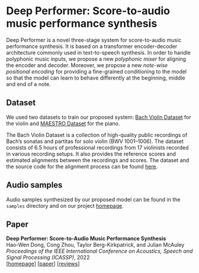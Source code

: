 # Deep Performer: Score-to-audio music performance synthesis

Deep Performer is a novel three-stage system for score-to-audio music performance synthesis. It is based on a transformer encoder-decoder architecture commonly used in text-to-speech synthesis. In order to handle polyphonic music inputs, we propose a new _polyphonic mixer_ for aligning the encoder and decoder. Moreover, we propose a new _note-wise positional encoding_ for providing a fine-grained conditioning to the model so that the model can learn to behave differently at the beginning, middle and end of a note.

## Dataset

We used two datasets to train our proposed system: [Bach Violin Dataset](https://salu133445.github.io/bach-violin-dataset/) for the violin and [MAESTRO Dataset](https://magenta.tensorflow.org/datasets/maestro) for the piano.

The Bach Violin Dataset is a collection of high-quality public recordings of Bach’s sonatas and partitas for solo violin (BWV 1001–1006). The dataset consists of 6.5 hours of professional recordings from 17 violinists recorded in various recording setups. It also provides the reference scores and estimated alignments between the recordings and scores. The dataset and the source code for the alignment process can be found [here](https://salu133445.github.io/bach-violin-dataset/).

## Audio samples

Audio samples synthesized by our proposed model can be found in the `samples` directory and on our project [homepage](https://salu133445.github.io/deepperformer).

## Paper

__Deep Performer: Score-to-Audio Music Performance Synthesis__<br>
Hao-Wen Dong, Cong Zhou, Taylor Berg-Kirkpatrick, and Julian McAuley<br>
_Proceedings of the IEEE International Conference on Acoustics, Speech and Signal Processing (ICASSP)_, 2022<br>
[[homepage](https://github.com/salu133445/deepperformer)] [[paper](https://salu133445.github.io/deepperformer/pdf/deepperformer-icassp2022-paper.pdf)] [[reviews](https://github.com/salu133445/deepperformer/pdf/deepperformer-icassp2022-reviews.pdf)]
